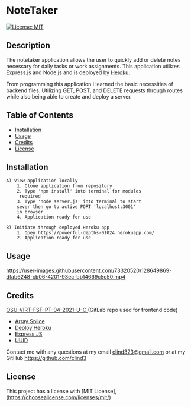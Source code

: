 # NoteTaker

  [![License: MIT](https://img.shields.io/badge/License-MIT-yellow.svg)](https://opensource.org/licenses/MIT)
  
  ## Description

  The notetaker application allows the user to quickly add or delete notes necessary for daily tasks or work assignments. This application utilizes Express.js and Node.js and is deployed by <a href=’https://www.heroku.com/’>Heroku</a>. 
  
  From programming this application I learned the basic necessities of backend files. Utilizing GET, POST, and DELETE requests through routes while also being able to create and deploy a server.

  ## Table of Contents
  - [Installation](#installation)
  - [Usage](#usage)
  - [Credits](#credits)
  - [License](#license)

  ## Installation

    A) View application locally 
        1. Clone application from repository 
        2. Type 'npm install' into terminal for modules
         required
        3. Type 'node server.js' into terminal to start 
        sever then go to active PORT 'localhost:3001' 
        in browser
        4. Application ready for use

    B) Initiate through deployed Heroku app
        1. Open https://powerful-depths-01024.herokuapp.com/
        2. Application ready for use
        

  ## Usage

     

https://user-images.githubusercontent.com/73320520/128649869-dfab6248-cb06-4201-93ec-bb14669c5c50.mp4



  ## Credits

<a href='https://ohiostate.bootcampcontent.com/ohiostate_coding_bootcamp/osu-virt-fsf-pt-04-2021-u-c'>OSU-VIRT-FSF-PT-04-2021-U-C
</a>
(GitLab repo used for frontend code)

 * <a href=’https://love2dev.com/blog/javascript-remove-from-array/’>Array Splice</a>
 * <a href=’https://devcenter.heroku.com/articles/deploying-nodejs’> Deploy Heroku</a>
 * <a href=’https://www.npmjs.com/package/express’>Express.JS</a>
 * <a href=’https://www.npmjs.com/package/uuid’>UUID</a>

 Contact me with any questions at my email clind323@gmail.com or at my GitHub https://github.com/clind3

  ## License

  This project has a license with [MIT License], (https://choosealicense.com/licenses/mit/)
